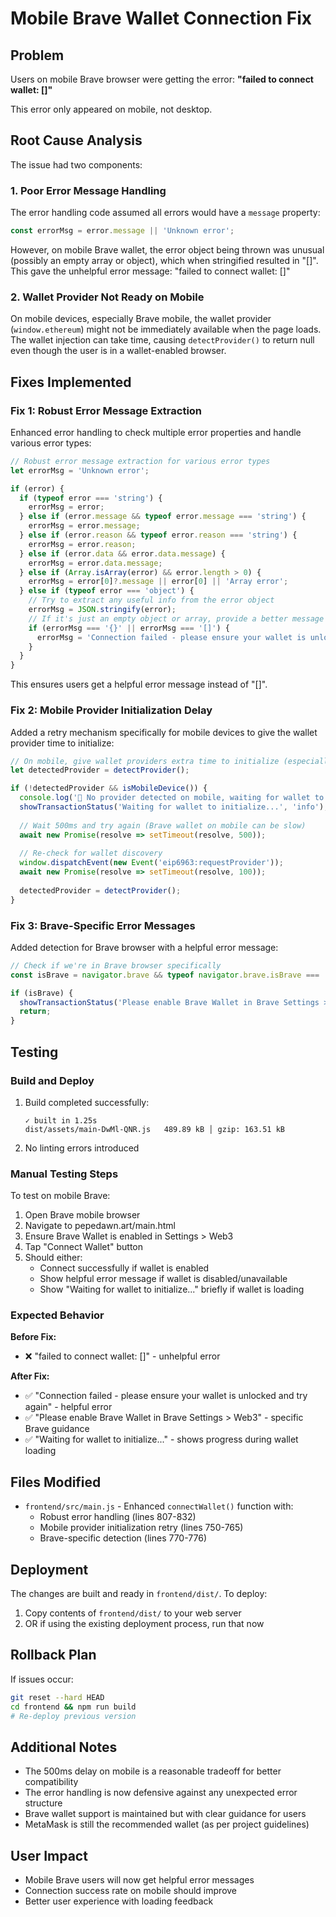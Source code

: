 # Mobile Brave Wallet Connection Fix

## Problem
Users on mobile Brave browser were getting the error: **"failed to connect wallet: []"**

This error only appeared on mobile, not desktop.

## Root Cause Analysis

The issue had two components:

### 1. Poor Error Message Handling
The error handling code assumed all errors would have a `message` property:
```javascript
const errorMsg = error.message || 'Unknown error';
```

However, on mobile Brave wallet, the error object being thrown was unusual (possibly an empty array or object), which when stringified resulted in "[]". This gave the unhelpful error message: "failed to connect wallet: []"

### 2. Wallet Provider Not Ready on Mobile
On mobile devices, especially Brave mobile, the wallet provider (`window.ethereum`) might not be immediately available when the page loads. The wallet injection can take time, causing `detectProvider()` to return null even though the user is in a wallet-enabled browser.

## Fixes Implemented

### Fix 1: Robust Error Message Extraction
Enhanced error handling to check multiple error properties and handle various error types:

```javascript
// Robust error message extraction for various error types
let errorMsg = 'Unknown error';

if (error) {
  if (typeof error === 'string') {
    errorMsg = error;
  } else if (error.message && typeof error.message === 'string') {
    errorMsg = error.message;
  } else if (error.reason && typeof error.reason === 'string') {
    errorMsg = error.reason;
  } else if (error.data && error.data.message) {
    errorMsg = error.data.message;
  } else if (Array.isArray(error) && error.length > 0) {
    errorMsg = error[0]?.message || error[0] || 'Array error';
  } else if (typeof error === 'object') {
    // Try to extract any useful info from the error object
    errorMsg = JSON.stringify(error);
    // If it's just an empty object or array, provide a better message
    if (errorMsg === '{}' || errorMsg === '[]') {
      errorMsg = 'Connection failed - please ensure your wallet is unlocked and try again';
    }
  }
}
```

This ensures users get a helpful error message instead of "[]".

### Fix 2: Mobile Provider Initialization Delay
Added a retry mechanism specifically for mobile devices to give the wallet provider time to initialize:

```javascript
// On mobile, give wallet providers extra time to initialize (especially Brave)
let detectedProvider = detectProvider();

if (!detectedProvider && isMobileDevice()) {
  console.log('📱 No provider detected on mobile, waiting for wallet to initialize...');
  showTransactionStatus('Waiting for wallet to initialize...', 'info');
  
  // Wait 500ms and try again (Brave wallet on mobile can be slow)
  await new Promise(resolve => setTimeout(resolve, 500));
  
  // Re-check for wallet discovery
  window.dispatchEvent(new Event('eip6963:requestProvider'));
  await new Promise(resolve => setTimeout(resolve, 100));
  
  detectedProvider = detectProvider();
}
```

### Fix 3: Brave-Specific Error Messages
Added detection for Brave browser with a helpful error message:

```javascript
// Check if we're in Brave browser specifically
const isBrave = navigator.brave && typeof navigator.brave.isBrave === 'function';

if (isBrave) {
  showTransactionStatus('Please enable Brave Wallet in Brave Settings > Web3', 'error');
  return;
}
```

## Testing

### Build and Deploy
1. Build completed successfully:
   ```
   ✓ built in 1.25s
   dist/assets/main-DwMl-QNR.js   489.89 kB │ gzip: 163.51 kB
   ```

2. No linting errors introduced

### Manual Testing Steps
To test on mobile Brave:

1. Open Brave mobile browser
2. Navigate to pepedawn.art/main.html
3. Ensure Brave Wallet is enabled in Settings > Web3
4. Tap "Connect Wallet" button
5. Should either:
   - Connect successfully if wallet is enabled
   - Show helpful error message if wallet is disabled/unavailable
   - Show "Waiting for wallet to initialize..." briefly if wallet is loading

### Expected Behavior

**Before Fix:**
- ❌ "failed to connect wallet: []" - unhelpful error

**After Fix:**
- ✅ "Connection failed - please ensure your wallet is unlocked and try again" - helpful error
- ✅ "Please enable Brave Wallet in Brave Settings > Web3" - specific Brave guidance
- ✅ "Waiting for wallet to initialize..." - shows progress during wallet loading

## Files Modified

- `frontend/src/main.js` - Enhanced `connectWallet()` function with:
  - Robust error handling (lines 807-832)
  - Mobile provider initialization retry (lines 750-765)
  - Brave-specific detection (lines 770-776)

## Deployment

The changes are built and ready in `frontend/dist/`. To deploy:

1. Copy contents of `frontend/dist/` to your web server
2. OR if using the existing deployment process, run that now

## Rollback Plan

If issues occur:
```bash
git reset --hard HEAD
cd frontend && npm run build
# Re-deploy previous version
```

## Additional Notes

- The 500ms delay on mobile is a reasonable tradeoff for better compatibility
- The error handling is now defensive against any unexpected error structure
- Brave wallet support is maintained but with clear guidance for users
- MetaMask is still the recommended wallet (as per project guidelines)

## User Impact

- Mobile Brave users will now get helpful error messages
- Connection success rate on mobile should improve
- Better user experience with loading feedback

